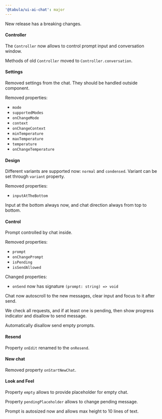 ```yaml
---
'@tabula/ui-ai-chat': major
---
```


New release has a breaking changes.

#### Controller

The `Controller` now allows to control prompt input and conversation window.

Methods of old `Controller` moved to `Controller.conversation`.

#### Settings

Removed settings from the chat. They should be handled outside component.

Removed properties:

  - `mode`
  - `supportedModes`
  - `onChangeMode`
  - `context`
  - `onChangeContext`
  - `minTemperature`
  - `maxTemperature`
  - `temperature`
  - `onChangeTemperature`

#### Design

Different variants are supported now: `normal` and `condensed`. Variant can be set through `variant` property.

Removed properties:

  - `inputAtTheBottom`

Input at the bottom always now, and chat direction always from top to bottom.

#### Control

Prompt controlled by chat inside.

Removed properties:

  - `prompt`
  - `onChangePrompt`
  - `isPending`
  - `isSendAllowed`

Changed properties:

  - `onSend` now has signature `(prompt: string) => void`

Chat now autoscroll to the new messages, clear input and focus to it after send.

We check all requests, and if at least one is pending, then show progress indicator and disallow to send message.

Automatically disallow send empty prompts.

#### Resend

Property `onEdit` renamed to the `onResend`.

#### New chat

Removed property `onStartNewChat`.

#### Look and Feel

Property `empty` allows to provide placeholder for empty chat.

Property `pendingPlaceholder` allows to change pending message.

Prompt is autosized now and allows max height to 10 lines of text.
